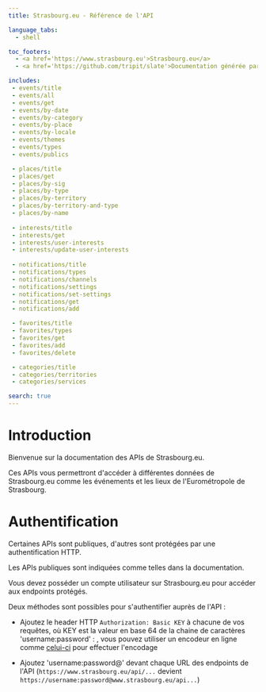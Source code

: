 ```yaml
---
title: Strasbourg.eu - Référence de l'API

language_tabs:
  - shell

toc_footers:
  - <a href='https://www.strasbourg.eu'>Strasbourg.eu</a>
  - <a href='https://github.com/tripit/slate'>Documentation générée par Slate</a>

includes:
 - events/title
 - events/all
 - events/get
 - events/by-date
 - events/by-category
 - events/by-place
 - events/by-locale
 - events/themes
 - events/types
 - events/publics

 - places/title
 - places/get
 - places/by-sig
 - places/by-type
 - places/by-territory
 - places/by-territory-and-type
 - places/by-name
 
 - interests/title
 - interests/get
 - interests/user-interests
 - interests/update-user-interests
 
 - notifications/title
 - notifications/types
 - notifications/channels
 - notifications/settings
 - notifications/set-settings
 - notifications/get
 - notifications/add

 - favorites/title
 - favorites/types
 - favorites/get
 - favorites/add
 - favorites/delete

 - categories/title
 - categories/territories
 - categories/services

search: true
---
```


# Introduction

Bienvenue sur la documentation des APIs de Strasbourg.eu. 

Ces APIs vous permettront d'accéder à différentes données de Strasbourg.eu comme les événements et les lieux de l'Eurométropole de Strasbourg.

# Authentification

Certaines APIs sont publiques, d'autres sont protégées par une authentification HTTP.

Les APIs publiques sont indiquées comme telles dans la documentation.

Vous devez posséder un compte utilisateur sur Strasbourg.eu pour accéder aux endpoints protégés.

Deux méthodes sont possibles pour s'authentifier auprès de l'API :

* Ajoutez le header HTTP `Authorization: Basic KEY` à chacune de vos requêtes, où KEY est la valeur en base 64 de la chaine de caractères 'username:password' : , vous pouvez utiliser un encodeur en ligne comme [celui-ci](http://www.motobit.com/util/base64-decoder-encoder.asp) pour effectuer l'encodage

* Ajoutez 'username:password@' devant chaque URL des endpoints de l'API (`https://www.strasbourg.eu/api/...` devient `https://username:password@www.strasbourg.eu/api...`)
